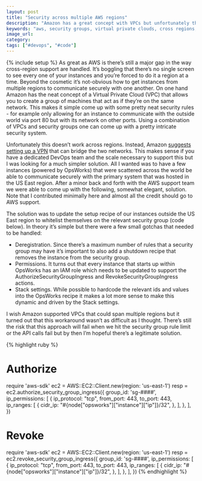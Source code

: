 ```yaml
---
layout: post
title: "Security across multiple AWS regions"
description: "Amazon has a great concept with VPCs but unfortunately they don't work across regions. There's a simple workaround here that allows you to secure your cross region communication."
keywords: "aws, security groups, virtual private clouds, cross regions, vpc"
image_url:
category:
tags: ["#devops", "#code"]
---
```

{% include setup %}
As great as AWS is there’s still a major gap in the way cross-region support are handled. It’s boggling that there’s no single screen to see every one of your instances and you’re forced to do it a region at a time. Beyond the cosmetic it’s not-obvious how to get instances from multiple regions to communicate securely with one another. On one hand Amazon has the neat concept of a Virtual Private Cloud (VPC) that allows you to create a group of machines that act as if they’re on the same network. This makes it simple come up with some pretty neat security rules - for example only allowing for an instance to communicate with the outside world via port 80 but with its network on other ports. Using a combination of VPCs and security groups one can come up with a pretty intricate security system.

Unfortunately this doesn’t work across regions. Instead, Amazon [suggests setting up a VPN](https://aws.amazon.com/answers/networking/aws-multiple-region-multi-vpc-connectivity/) that can bridge the two networks. This makes sense if you have a dedicated DevOps team and the scale necessary to support this but I was looking for a much simpler solution. All I wanted was to have a few instances (powered by OpsWorks) that were scattered across the world be able to communicate securely with the primary system that was hosted in the US East region. After a minor back and forth with the AWS support team we were able to come up with the following, somewhat elegant, solution. Note that I contributed minimally here and almost all the credit should go to AWS support.

The solution was to update the setup recipe of our instances outside the US East region to whitelist themselves on the relevant security group (code below). In theory it’s simple but there were a few small gotchas that needed to be handled:

- Deregistration. Since there’s a maximum number of rules that a security group may have it’s important to also add a shutdown recipe that removes the instance from the security group.
- Permissions. It turns out that every instance that starts up within OpsWorks has an IAM role which needs to be updated to support the AuthorizeSecurityGroupIngress and RevokeSecurityGroupIngress actions.
- Stack settings. While possible to hardcode the relevant ids and values into the OpsWorks recipe it makes a lot more sense to make this dynamic and driven by the Stack settings.

I wish Amazon supported VPCs that could span multiple regions but it turned out that this workaround wasn’t as difficult as I thought. There’s still the risk that this approach will fail when we hit the security group rule limit or the API calls fail but by then I’m hopeful there’s a legitimate solution.

{% highlight ruby %}
# Authorize
require 'aws-sdk'
ec2 = AWS::EC2::Client.new(region: 'us-east-1')
resp = ec2.authorize_security_group_ingress({
  group_id: 'sg-####',
  ip_permissions: [
    {
      ip_protocol: "tcp",
      from_port: 443,
      to_port: 443,
      ip_ranges: [
        {
          cidr_ip: "#{node["opsworks"]["instance"]["ip"]}/32",
        },
      ],
    },
  ],
})

# Revoke
require 'aws-sdk'
ec2 = AWS::EC2::Client.new(region: 'us-east-1')
resp = ec2.revoke_security_group_ingress({
  group_id: 'sg-####',
  ip_permissions: [
    {
      ip_protocol: "tcp",
      from_port: 443,
      to_port: 443,
      ip_ranges: [
        {
          cidr_ip: "#{node["opsworks"]["instance"]["ip"]}/32",
        },
      ],
    },
  ],
})
{% endhighlight %}
